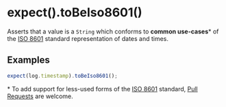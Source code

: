 # expect().toBeIso8601()

Asserts that a value is a `String` which conforms to **common use-cases**\* of the [ISO 8601][iso-8601] standard
representation of dates and times.

## Examples

```js
expect(log.timestamp).toBeIso8601();
```

\* To add support for less-used forms of the [ISO 8601][iso-8601] standard, [Pull Requests][pull-request] are welcome.

[iso-8601]: https://en.wikipedia.org/wiki/ISO_8601
[pull-request]: https://github.com/JamieMason/expect-more/pulls
